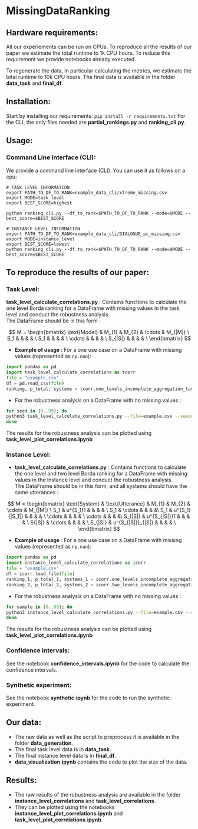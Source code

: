 # MissingDataRanking

## Hardware requirements:

All our experiements can be run on CPUs. To reproduce all the results of our paper we estimate the total runtime to 1k CPU hours. 
To reduce this requirement we provide notebooks already executed.

To regenerate the data, in particular calculating the metrics, we estimate the total runtime to 10k CPU hours. The final data is available in the folder **data_task** and **final_df**.


## Installation:

Start by installing our requirements:
```pip install -r requirements.txt```
For the CLI, the only files needed are **partial_rankings.py** and **ranking_cli.py**.

## Usage:

### Command Line Interface (CLI):
We provide a command line interface (CLI). You can use it as follows on a cpu:

``` 
# TASK LEVEL INFORMATION
export PATH_TO_DF_TO_RANK=example_data_cli/xtreme_missing.csv
export MODE=task_level
export BEST_SCORE=highest

python ranking_cli.py --df_to_rank=$PATH_TO_DF_TO_RANK --mode=$MODE --best_score=$BEST_SCORE

# INSTANCE LEVEL INFORMATION
export PATH_TO_DF_TO_RANK=example_data_cli/DIALOGUE_pc_missing.csv
export MODE=instance_level
export BEST_SCORE=lowest
python ranking_cli.py --df_to_rank=$PATH_TO_DF_TO_RANK --mode=$MODE --best_score=$BEST_SCORE
```

## To reproduce the results of our paper:

### Task Level:
**task_level_calculate_correlations.py** : Contains functions to calculate the one level Borda ranking for a DataFrame with missing values in the task level and conduct the robustness analysis. \
The DataFrame should be in this form :

$$
M = \begin{bmatrix} \text{Model} & M_{1} & M_{2} & \cdots & M_{|M|} \ 
S_1 & & & & \ 
S_1 & & & & \ 
\cdots & & & & \ 
S_{|S|} & & & & \
\end{bmatrix}
$$ 

- **Example of usage** : For a one use case on a DataFrame with missing values (represented as `np.nan`):
```python
import pandas as pd
import task_level_calculate_correlations as tcorr
file = "example.csv"
df = pd.read_csv(file)
ranking, p_total, systems = tcorr.one_levels_incomplete_aggregation_task_level(df)
```
- For the robustness analysis on a DataFrame with no missing values :
```bash
for seed in {0..99}; do
python3 task_level_calculate_correlations.py --file=example.csv --seed=${seed};
done
```
The results for the robustness analysis can be plotted using **task_level_plot_correlations.ipynb**

### Instance Level:
- **task_level_calculate_correlations.py** : Contains functions to calculate the one level and two level Borda ranking for a DataFrame with missing values in the instance level and conduct the robustness analysis. \
The DataFrame should be in this form, and all systems should have the same utterances :

$$
M = \begin{bmatrix} \text{System} & \text{Utterance} & M_{1} & M_{2} & \cdots & M_{|M|} \ 
S_1 & u^{S_1}1 & & & & \ 
S_1 & \cdots & & & &\ 
S_1 & u^{S_1}{|S_1|} & & & & \ 
\cdots & & & & \ 
\cdots & & & &\ 
S_{|S|} & u^{S_{|S|}}1 & & & & \ 
S{|S|} & \cdots & & & & \ 
S_{|S|} & u^{S_{|S|}}_{|S|} & & & & \ 
\end{bmatrix}
$$

- **Example of usage** : For a one use case on a DataFrame with missing values (represented as `np.nan`):
```python
import pandas as pd
import instance_level_calculate_correlations as icorr
file = "example.csv"
df = icorr.load_file(file)
ranking_1, p_total_1, systems_1 = icorr.one_levels_incomplete_aggregation(df)
ranking_2, p_total_2, systems_2 = icorr.two_levels_incomplete_aggregation(df)
```
- For the robustness analysis on a DataFrame with no missing values :
```bash
for sample in {0..99}; do
python3 instance_level_calculate_correlations.py --file=example.csv --sample=${sample};
done
```
The results for the robustness analysis can be plotted using **task_level_plot_correlations.ipynb**

### Confidence intervals:
See the notebook **confidence_intervals.ipynb** for the code to calculate the confidence intervals.

### Synthetic experiment:
See the notebook **synthetic.ipynb** for the code to run the synthetic experiment.

## Our data:
- The raw data as well as the script to preprocess it is available in the folder **data_generation**.
- The final task level data is in **data_task**.
- The final instance level data is in **final_df**.
- **data_visualization.ipynb** contains the code to plot the size of the data.

## Results:
- The raw results of the robustness analysis are available in the folder **instance_level_correlations** and **task_level_correlations**.
- They can be plotted using the notebooks **instance_level_plot_correlations.ipynb** and **task_level_plot_correlations.ipynb**.
